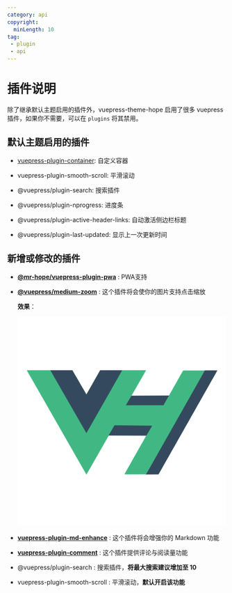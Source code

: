 ```yaml
---
category: api
copyright:
  minLength: 10
tag: 
 - plugin
 - api
---
```


# 插件说明

除了继承默认主题启用的插件外，vuepress-theme-hope 启用了很多 vuepress 插件，如果你不需要，可以在 `plugins` 将其禁用。

## 默认主题启用的插件

- [vuepress-plugin-container](container.md): 自定义容器

- vuepress-plugin-smooth-scroll: 平滑滚动

- @vuepress/plugin-search: 搜索插件

- @vuepress/plugin-nprogress: 进度条

- @vuepress/plugin-active-header-links: 自动激活侧边栏标题

- @vuepress/plugin-last-updated: 显示上一次更新时间

## 新增或修改的插件

- [**@mr-hope/vuepress-plugin-pwa**](pwa.md) <MyBadge text="新增" />: PWA支持

- [**@vuepress/medium-zoom**](medium-zoom.md) <MyBadge text="新增" />: 这个插件将会使你的图片支持点击缩放

  **效果**：

  ![logo](/logo.svg)

- [**vuepress-plugin-md-enhance**](https://vuepress-md-enhance.mrhope.site/) <MyBadge text="新增" />: 这个插件将会增强你的 Markdown 功能

- [**vuepress-plugin-comment**](https://comment.mrhope.site) <MyBadge text="新增" />: 这个插件提供评论与阅读量功能

- @vuepress/plugin-search <MyBadge text="修改默认值" type="warn" />: 搜索插件，**将最大搜索建议增加至 10**

- vuepress-plugin-smooth-scroll <MyBadge text="修改默认值" type="warn" />: 平滑滚动，**默认开启该功能**
